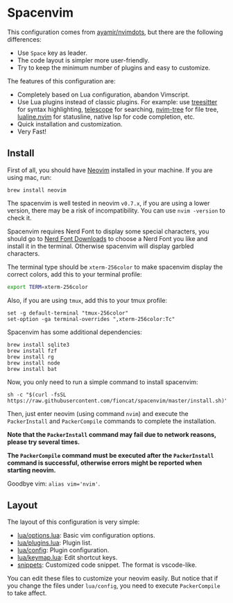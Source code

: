 # Spacenvim

This configuration comes from [ayamir/nvimdots](https://github.com/ayamir/nvimdots), but there are the following differences:

- Use `Space` key as leader.
- The code layout is simpler more user-friendly.
- Try to keep the minimum number of plugins and easy to customize.

The features of this configuration are:

- Completely based on Lua configuration, abandon Vimscript.
- Use Lua plugins instead of classic plugins. For example: use [treesitter](https://github.com/nvim-treesitter/nvim-treesitter) for syntax highlighting, [telescope](https://github.com/nvim-telescope/telescope.nvim) for searching, [nvim-tree](https://github.com/kyazdani42/nvim-tree.lua) for file tree, [lualine.nvim](https://github.com/hoob3rt/lualine.nvim) for statusline, native lsp for code completion, etc.
- Quick installation and customization.
- Very Fast!

## Install

First of all, you should have [Neovim](https://neovim.io) installed in your machine. If you are using mac, run:

```shell
brew install neovim
```

The spacenvim is well tested in neovim `v0.7.x`, if you are using a lower version, there may be a risk of incompatibility. You can use `nvim -version` to check it.

Spacenvim requires Nerd Font to display some special characters, you should go to [Nerd Font Downloads](https://www.nerdfonts.com/font-downloads) to choose a Nerd Font you like and install it in the terminal. Otherwise spacenvim will display garbled characters.

The terminal type should be `xterm-256color` to make spacenvim display the correct colors, add this to your terminal profile:

```bash
export TERM=xterm-256color
```

Also, if you are using `tmux`, add this to your tmux profile:

```tmux
set -g default-terminal "tmux-256color"
set-option -ga terminal-overrides ",xterm-256color:Tc"
```

Spacenvim has some additional dependencies:

```shell
brew install sqlite3
brew install fzf
brew install rg
brew install node
brew install bat
```

Now, you only need to run a simple command to install spacenvim:

```shell
sh -c "$(curl -fsSL https://raw.githubusercontent.com/fioncat/spacenvim/master/install.sh)"
```

Then, just enter neovim (using command `nvim`) and execute the `PackerInstall` and `PackerCompile` commands to complete the installation.

**Note that the `PackerInstall` command may fail due to network reasons, please try several times.**

**The `PackerCompile` command must be executed after the `PackerInstall` command is successful, otherwise errors might be reported when starting neovim.**

Goodbye vim: `alias vim='nvim'`.

## Layout

The layout of this configuration is very simple:

- [lua/options.lua](lua/options.lua): Basic vim configuration options.
- [lua/plugins.lua](lua/plugins.lua): Plugin list.
- [lua/config](lua/config): Plugin configuration.
- [lua/keymap.lua](lua/keymap.lua): Edit shortcut keys.
- [snippets](snippets): Customized code snippet. The format is vscode-like.

You can edit these files to customize your neovim easily. But notice that if you change the files under `lua/config`, you need to execute `PackerCompile` to take affect.
